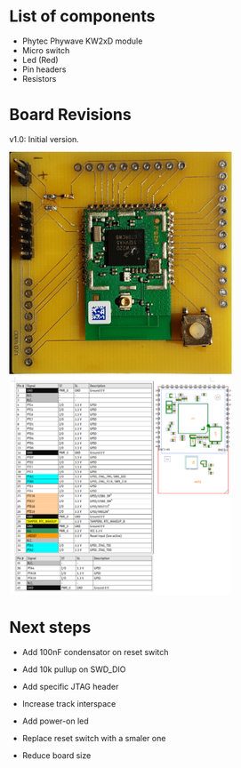 # List of components

  - Phytec Phywave KW2xD module
  - Micro switch 
  - Led (Red)
  - Pin headers
  - Resistors
 
# Board Revisions

v1.0: Initial version. 

<img src="board_v1.0.jpg" alt="v1.0 board picture" width="400px"/>
<img src="kw2xd_module_pinout.png" alt="KW2xD module pinout" width="400px"/>



# Next steps


- Add 100nF condensator on reset switch
- Add 10k pullup on SWD_DIO

- Add specific JTAG header
- Increase track interspace
- Add power-on led
- Replace reset switch with a smaler one
- Reduce board size 

